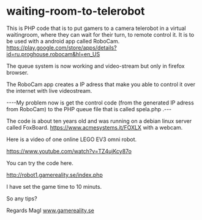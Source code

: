 # waiting-room-to-telerobot
This is PHP code that is to put gamers to a camera telerobot in a virtual waitingroom, where they can wait for their turn, to remote control it.
It is to be used with a android app called RoboCam.
https://play.google.com/store/apps/details?id=ru.proghouse.robocam&hl=en_US

The queue system is now working and video-stream but only in firefox browser.

The RoboCam app creates a IP adress that make you able to control it over the internet with live videostream.

----My problem now is get the control code (from the generated IP adress from RoboCam) 
to the PHP queue file that is called spela.php .---


The code is about ten years old and was running on a debian linux server called FoxBoard.
https://www.acmesystems.it/FOXLX
with a webcam.


Here is a video of one online LEGO EV3 omni robot.

https://www.youtube.com/watch?v=TZ4ujKcy87o

You can try the code here.

http://robot1.gamereality.se/index.php

I have set the game time to 10 minuts.


So any tips?

Regards MagI 
www.gamereality.se
